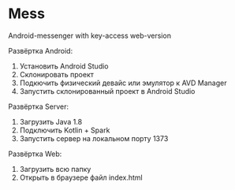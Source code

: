 # Mess
Android-messenger with key-access web-version

Развёртка Android:
1. Установить Android Studio
2. Склонировать проект
3. Подкючить физический девайс или эмулятор к AVD Manager
4. Запустить склонированный проект в Android Studio

Развёртка Server:
1. Загрузить Java 1.8
2. Подключить Kotlin + Spark
3. Запустить сервер на локальном порту 1373

Развёртка Web:
1. Загрузить всю папку
2. Открыть в браузере файл index.html
